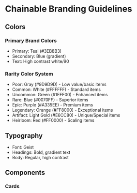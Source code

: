 # Chainable Branding Guidelines

## Colors

### Primary Brand Colors
- Primary: Teal (#3EB8B3)
- Secondary: Blue (gradient) 
- Text: High contrast white/90

### Rarity Color System
- Poor: Gray (#9D9D9D) - Low value/basic items
- Common: White (#FFFFFF) - Standard items
- Uncommon: Green (#1EFF00) - Enhanced items
- Rare: Blue (#0070FF) - Superior items
- Epic: Purple (#A335EE) - Premium items
- Legendary: Orange (#FF8000) - Exceptional items
- Artifact: Light Gold (#E6CC80) - Unique/Special items
- Heirloom: Red (#FF0000) - Scaling items

## Typography

- Font: Geist
- Headings: Bold, gradient text
- Body: Regular, high contrast

## Components

### Cards
